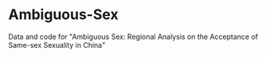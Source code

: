 # Ambiguous-Sex
Data and code for "Ambiguous Sex: Regional Analysis on the Acceptance of Same-sex Sexuality in China"
